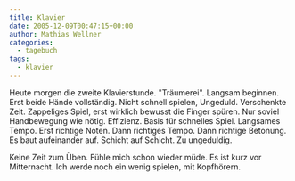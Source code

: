 ```yaml
---
title: Klavier
date: 2005-12-09T00:47:15+00:00
author: Mathias Wellner
categories:
  - tagebuch
tags:
  - klavier
---
```

Heute morgen die zweite Klavierstunde. "Träumerei". Langsam beginnen. Erst beide Hände vollständig. Nicht schnell spielen, Ungeduld. Verschenkte Zeit. Zappeliges Spiel, erst wirklich bewusst die Finger spüren. Nur soviel Handbewegung wie nötig. Effizienz. Basis für schnelles Spiel. Langsames Tempo. Erst richtige Noten. Dann richtiges Tempo. Dann richtige Betonung. Es baut aufeinander auf. Schicht auf Schicht. Zu ungeduldig. 

Keine Zeit zum Üben. Fühle mich schon wieder müde. Es ist kurz vor Mitternacht. Ich werde noch ein wenig spielen, mit Kopfhörern.